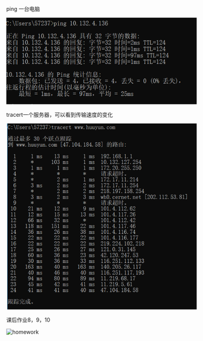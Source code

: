 ping 一台电脑

![ping](https://github.com/KarenZhuu/computer-networking/blob/master/image/TIM%E6%88%AA%E5%9B%BE20190226220904.png?raw=true)

tracert一个服务器，可以看到传输速度的变化

![tracert](https://github.com/KarenZhuu/computer-networking/blob/master/image/TIM%E6%88%AA%E5%9B%BE20190226221410.png?raw=true)

课后作业8，9，10

![homework](https://github.com/KarenZhuu/computer-networking/blob/master/image/IMG_20190226_220636.jpg?raw=true)
